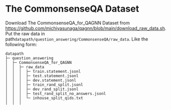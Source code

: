 # The CommonsenseQA Dataset

Download The CommonsenseQA_for_QAGNN Dataset from https://github.com/michiyasunaga/qagnn/blob/main/download_raw_data.sh.  
Put the raw data in path`datapath/question_answering/CommonsenseQA/raw_data`.
Like the following form:

```angular2html
datapath
├─ question_answering
│  ├─ CommonsenseQA_for_QAGNN
│  │  ├─ raw_data
│  │  │  ├─ train.statement.jsonl
│  │  │  ├─ test.statement.jsonl
│  │  │  ├─ dev.statement.jsonl
│  │  │  ├─ train_rand_split.jsonl
│  │  │  ├─ dev_rand_split.jsonl
│  │  │  ├─ test_rand_split_no_answers.jsonl
│  │  │  └─ inhouse_split_qids.txt
│  │  │
```
